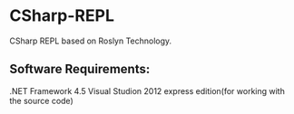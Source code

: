 CSharp-REPL
==========

CSharp REPL based on Roslyn Technology.

Software Requirements:
----------------------
.NET Framework 4.5
Visual Studion 2012 express edition(for working with the source code)